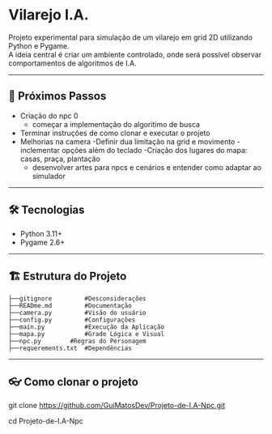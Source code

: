# Vilarejo I.A.

Projeto experimental para simulação de um vilarejo em grid 2D utilizando Python e Pygame.  
A ideia central é criar um ambiente controlado, onde será possível observar comportamentos de algoritmos de I.A.

---

## 🔮 Próximos Passos

- Criação do npc 0 
	- começar a implementação do algoritimo de busca 
- Terminar instruções de como clonar e executar o projeto
- Melhorias na camera
	-Definir dua limitação na grid e movimento
	-inclementar opções além do teclado
-Criação dos lugares do mapa: casas, praça, plantação
	- desenvolver artes para npcs e cenários e entender como adaptar ao simulador

---

## 🛠 Tecnologias

- Python 3.11+  
- Pygame  2.6+

---

## 🏗️ Estrutura do Projeto

```
├──gitignore	     #Desconsiderações
├──READme.md	     #Documentação
├──camera.py         #Visão do usuário
├──config.py         #Configurações
├──main.py           #Execução da Aplicação
├──mapa.py           #Grade Lógica e Visual
├──npc.py	     #Regras do Personagem          
├──requerements.txt  #Dependências
```

---

## 👓 Como clonar o projeto

git clone https://github.com/GuiMatosDev/Projeto-de-I.A-Npc.git

cd Projeto-de-I.A-Npc




